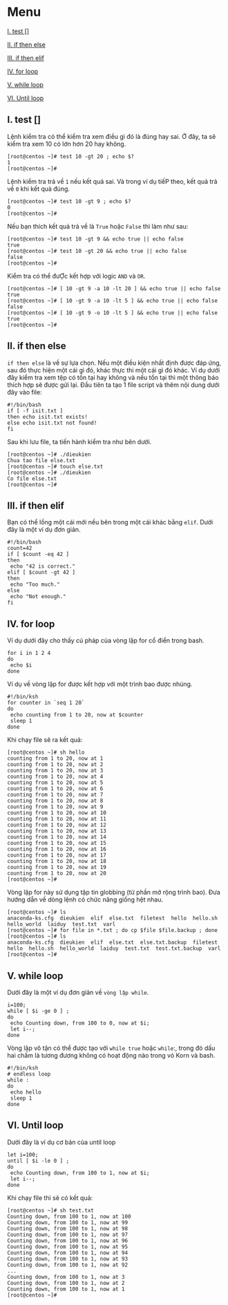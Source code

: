 # Menu
[I. test []](#test)

[II. if then else](#if_then_else)

[III. if then elif](#if_then_elif)

[IV. for loop](#for_loop)

[V. while loop](#while_loop)

[VI. Until loop](#until_loop)



<a name="test"></a>

## I. test []
Lệnh kiểm tra có thể kiểm tra xem điều gì đó là đúng hay sai. Ở đây, ta sẽ kiểm tra xem 10 có lớn hơn 20 hay không.
```
[root@centos ~]# test 10 -gt 20 ; echo $?
1
[root@centos ~]#
```
Lệnh kiểm tra trả về `1` nếu kết quả sai. Và trong ví dụ tiếP theo, kết quả trả về `0` khi kết quả đúng.
```
[root@centos ~]# test 10 -gt 9 ; echo $?
0
[root@centos ~]#
```
Nếu bạn thích kết quả trả về là `True` hoặc `False` thì làm như sau:
```
[root@centos ~]# test 10 -gt 9 && echo true || echo false
true
[root@centos ~]# test 10 -gt 20 && echo true || echo false
false
[root@centos ~]#
```

Kiểm tra có thể đưỢc kết hợp với logic `AND` và `OR`.
```
[root@centos ~]# [ 10 -gt 9 -a 10 -lt 20 ] && echo true || echo false
true
[root@centos ~]# [ 10 -gt 9 -a 10 -lt 5 ] && echo true || echo false
false
[root@centos ~]# [ 10 -gt 9 -o 10 -lt 5 ] && echo true || echo false
true
[root@centos ~]#
```

<a name="if_then_else"></a>

## II. if then else
`if then else` là về sự lựa chọn. Nếu một điều kiện nhất định được đáp ứng, sau đó thực hiện một cái gì đó, khác thực thi một cái gì đó khác. Ví dụ dưới đây kiểm tra xem tệp có tồn tại hay không và nếu tồn tại thì một thông báo thích hợp sẽ được gửi lại.
Đầu tiên ta tạo 1 file script và thêm nội dung dưới đây vào file:
```
#!/bin/bash
if [ -f isit.txt ]
then echo isit.txt exists!
else echo isit.txt not found!
fi
```

Sau khi lưu file, ta tiến hành kiểm tra như bên dưới.
```
[root@centos ~]# ./dieukien
Chua tao file else.txt
[root@centos ~]# touch else.txt
[root@centos ~]# ./dieukien
Co file else.txt
[root@centos ~]#
```

<a name="if_then_elif"></a>

## III. if then elif
Bạn có thể lồng một cái mới nếu bên trong một cái khác bằng `elif`. Dưới đây là một ví dụ đơn giản.
```
#!/bin/bash
count=42
if [ $count -eq 42 ]
then
 echo "42 is correct."
elif [ $count -gt 42 ]
then
 echo "Too much."
else
 echo "Not enough."
fi
```

<a name="for_loop"></a>

## IV. for loop
Ví dụ dưới đây cho thấy cú pháp của vòng lặp for cổ điển trong bash.
```
for i in 1 2 4
do
 echo $i
done
```

Ví dụ về vòng lặp for được kết hợp với một trình bao được nhúng.
```
#!/bin/ksh
for counter in `seq 1 20`
do
 echo counting from 1 to 20, now at $counter
 sleep 1
done
```

Khi chạy file sẽ ra kết quả:
```
[root@centos ~]# sh hello
counting from 1 to 20, now at 1
counting from 1 to 20, now at 2
counting from 1 to 20, now at 3
counting from 1 to 20, now at 4
counting from 1 to 20, now at 5
counting from 1 to 20, now at 6
counting from 1 to 20, now at 7
counting from 1 to 20, now at 8
counting from 1 to 20, now at 9
counting from 1 to 20, now at 10
counting from 1 to 20, now at 11
counting from 1 to 20, now at 12
counting from 1 to 20, now at 13
counting from 1 to 20, now at 14
counting from 1 to 20, now at 15
counting from 1 to 20, now at 16
counting from 1 to 20, now at 17
counting from 1 to 20, now at 18
counting from 1 to 20, now at 19
counting from 1 to 20, now at 20
[root@centos ~]#
```

Vòng lặp for này sử dụng tập tin globbing (từ phần mở rộng trình bao). Đưa hướng dẫn về dòng lệnh có chức năng giống hệt nhau.
```
[root@centos ~]# ls
anaconda-ks.cfg  dieukien  elif  else.txt  filetest  hello  hello.sh  hello_world  laiduy  test.txt  varl
[root@centos ~]# for file in *.txt ; do cp $file $file.backup ; done
[root@centos ~]# ls
anaconda-ks.cfg  dieukien  elif  else.txt  else.txt.backup  filetest  hello  hello.sh  hello_world  laiduy  test.txt  test.txt.backup  varl
[root@centos ~]#
```

<a name="while_loop"></a>

## V. while loop
Dưới đây là một ví dụ đơn giản về `vòng lặp while`.
```
i=100;
while [ $i -ge 0 ] ;
do
 echo Counting down, from 100 to 0, now at $i;
 let i--;
done
```

Vòng lặp vô tận có thể được tạo với `while true` hoặc `while`:, trong đó dấu hai chấm là tương đương không có hoạt động nào trong vỏ Korn và bash.
```
#!/bin/ksh
# endless loop
while :
do
 echo hello
 sleep 1
done
```

<a name="until_loop"></a>

## VI. Until loop
Dưới đây là ví dụ cơ bản của until loop
```
let i=100;
until [ $i -le 0 ] ;
do
 echo Counting down, from 100 to 1, now at $i;
 let i--;
done
```

Khi chạy file thì sẽ có kết quả:
```
[root@centos ~]# sh test.txt
Counting down, from 100 to 1, now at 100
Counting down, from 100 to 1, now at 99
Counting down, from 100 to 1, now at 98
Counting down, from 100 to 1, now at 97
Counting down, from 100 to 1, now at 96
Counting down, from 100 to 1, now at 95
Counting down, from 100 to 1, now at 94
Counting down, from 100 to 1, now at 93
Counting down, from 100 to 1, now at 92
...
Counting down, from 100 to 1, now at 3
Counting down, from 100 to 1, now at 2
Counting down, from 100 to 1, now at 1
[root@centos ~]#
```
























































































